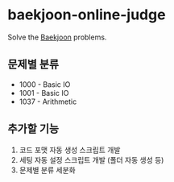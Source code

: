 # baekjoon-online-judge

Solve the [Baekjoon](https://www.acmicpc.net/) problems.

## 문제별 분류

- 1000 - Basic IO
- 1001 - Basic IO
- 1037 - Arithmetic

## 추가할 기능

1. 코드 포맷 자동 생성 스크립트 개발
2. 세팅 자동 설정 스크립트 개발 (폴더 자동 생성 등)
3. 문제별 분류 세분화
